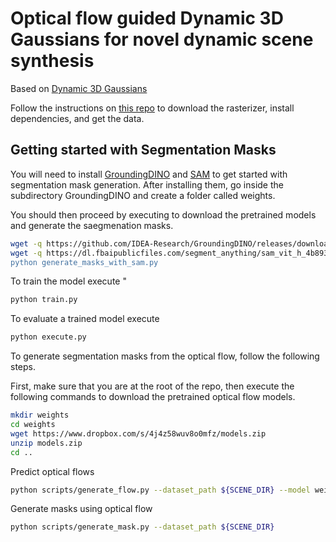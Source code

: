 # Optical flow guided Dynamic 3D Gaussians for novel dynamic scene synthesis

Based on [Dynamic 3D Gaussians](https://dynamic3dgaussians.github.io/) 

Follow the instructions on [this repo](https://github.com/JonathonLuiten/Dynamic3DGaussians) to download the rasterizer, install dependencies, and get the data. 

## Getting started with Segmentation Masks
You will need to install [GroundingDINO](https://github.com/IDEA-Research/GroundingDINO) and [SAM](https://github.com/facebookresearch/segment-anything) to get started with segmentation mask generation. After installing them, go inside the subdirectory GroundingDINO and create a folder called weights. 

You should then proceed by executing to download the pretrained models and generate the saegmenation masks.

```bash
wget -q https://github.com/IDEA-Research/GroundingDINO/releases/download/v0.1.0-alpha/groundingdino_swint_ogc.pth
wget -q https://dl.fbaipublicfiles.com/segment_anything/sam_vit_h_4b8939.pth" to download the pretrained models.
python generate_masks_with_sam.py
```


To train the model execute "
```bash
python train.py
```
To evaluate a trained model execute 

```bash
python execute.py
```
To generate segmentation masks from the optical flow, follow the following steps. 

First, make sure that you are at the root of the repo, then execute the following commands to download the pretrained optical flow models.

```bash
mkdir weights
cd weights
wget https://www.dropbox.com/s/4j4z58wuv8o0mfz/models.zip
unzip models.zip
cd ..
```

Predict optical flows

```bash
python scripts/generate_flow.py --dataset_path ${SCENE_DIR} --model weights/raft-things.pth
```

Generate masks using optical flow

```bash
python scripts/generate_mask.py --dataset_path ${SCENE_DIR}
```
